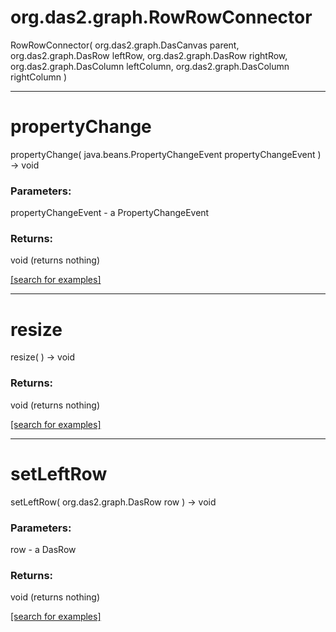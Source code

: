# org.das2.graph.RowRowConnector
RowRowConnector( org.das2.graph.DasCanvas parent, org.das2.graph.DasRow leftRow, org.das2.graph.DasRow rightRow, org.das2.graph.DasColumn leftColumn, org.das2.graph.DasColumn rightColumn )


***
<a name="propertyChange"></a>
# propertyChange
propertyChange( java.beans.PropertyChangeEvent propertyChangeEvent ) &rarr; void



### Parameters:
propertyChangeEvent - a PropertyChangeEvent

### Returns:
void (returns nothing)


<a href="https://github.com/autoplot/dev/search?q=propertyChange&unscoped_q=propertyChange">[search for examples]</a>

***
<a name="resize"></a>
# resize
resize(  ) &rarr; void



### Returns:
void (returns nothing)


<a href="https://github.com/autoplot/dev/search?q=resize&unscoped_q=resize">[search for examples]</a>

***
<a name="setLeftRow"></a>
# setLeftRow
setLeftRow( org.das2.graph.DasRow row ) &rarr; void



### Parameters:
row - a DasRow

### Returns:
void (returns nothing)


<a href="https://github.com/autoplot/dev/search?q=setLeftRow&unscoped_q=setLeftRow">[search for examples]</a>

